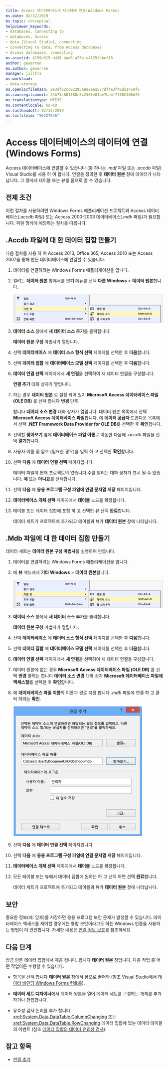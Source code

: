 ```yaml
---
title: Access 데이터베이스의 데이터에 연결(Windows Forms)
ms.date: 02/12/2019
ms.topic: conceptual
helpviewer_keywords:
- databases, connecting to
- databases, Access
- data [Visual Studio], connecting
- connecting to data, from Access databases
- Access databases, connecting
ms.assetid: 4159e815-d430-4ad0-a234-e4125fcbef18
author: gewarren
ms.author: gewarren
manager: jillfra
ms.workload:
- data-storage
ms.openlocfilehash: 293df62cc82295a9d2eea577df4e3f46dd14cef6
ms.sourcegitcommit: 22b73c601f88c5c236fe81be7ba4f7f562406d75
ms.translationtype: MTE95
ms.contentlocale: ko-KR
ms.lasthandoff: 02/13/2019
ms.locfileid: "56227646"
---
```

# <a name="connect-to-data-in-an-access-database-windows-forms"></a>Access 데이터베이스의 데이터에 연결(Windows Forms)

Access 데이터베이스에 연결할 수 있습니다 (중 하나는 *.mdf* 파일 또는 *.accdb* 파일) Visual Studio를 사용 하 여 합니다. 연결을 정의한 후 **데이터 원본** 창에 데이터가 나타납니다. 그 창에서 테이블 또는 뷰를 폼으로 끌 수 있습니다.

## <a name="prerequisites"></a>전제 조건

이런 절차를 사용하려면 Windows Forms 애플리케이션 프로젝트와 Access 데이터베이스(*.accdb* 파일) 또는 Access 2000-2003 데이터베이스(*.mdb* 파일)가 필요합니다. 파일 형식에 해당하는 절차를 따릅니다.

## <a name="create-a-dataset-for-an-accdb-file"></a>.Accdb 파일에 대 한 데이터 집합 만들기

다음 절차를 사용 하 여 Access 2013, Office 365, Access 2010 또는 Access 2007을 통해 만든 데이터베이스에 연결할 수 있습니다.

1. 데이터를 연결하려는 Windows Forms 애플리케이션을 엽니다.

2. 열려는 **데이터 원본** 창에서를 **보기** 메뉴를 선택 **다른 Windows** > **데이터 원본**합니다.

   ![다른 창 데이터 소스 보기](../data-tools/media/viewdatasources.png)

3. **데이터 소스** 창에서 **새 데이터 소스 추가**를 클릭합니다.

   **데이터 원본 구성** 마법사가 열립니다.

4. 선택 **데이터베이스** 에 **데이터 소스 형식 선택** 페이지를 선택한 후 **다음**합니다.

5. 선택 **데이터 집합** 에 **데이터베이스 모델 선택** 페이지를 선택한 후 **다음**합니다.

6. **데이터 연결 선택** 페이지에서 **새 연결**을 선택하여 새 데이터 연결을 구성합니다.

   **연결 추가** 대화 상자가 열립니다.

7. 하는 경우 **데이터 원본** 로 설정 되어 있지 **Microsoft Access 데이터베이스 파일 (OLE DB)** 를 선택 합니다 **변경** 단추.

   합니다 **데이터 소스 변경** 대화 상자가 열립니다. 데이터 원본 목록에서 선택 **Microsoft Access 데이터베이스 파일**합니다. 에 **데이터 공급자** 드롭다운 목록에서 선택 **.NET Framework Data Provider for OLE DB**를 선택한 후 **확인**합니다.

8. 선택할 **찾아보기** 옆에 **데이터베이스 파일 이름**로 이동한 다음에 *.accdb* 파일을 선택 **열기**합니다.

9. 사용자 이름 및 암호 (필요한 경우)을 입력 하 고 선택한 **확인**합니다.

10. 선택 **다음** 에 **데이터 연결 선택** 페이지입니다.

     데이터 파일이 현재 프로젝트의 없습니다 수를 알리는 대화 상자가 표시 될 수 있습니다. **예** 또는 **아니요**를 선택합니다.

11. 선택 **다음** 에 **응용 프로그램 구성 파일에 연결 문자열 저장** 페이지입니다.

12. **데이터베이스 개체 선택** 페이지에서 **테이블** 노드를 확장합니다.

13. 테이블 또는 데이터 집합에 포함 하 고 선택한 뷰 선택 **완료**합니다.

     데이터 세트가 프로젝트에 추가되고 테이블과 뷰가 **데이터 원본** 창에 나타납니다.

## <a name="create-a-dataset-for-an-mdb-file"></a>.Mdb 파일에 대 한 데이터 집합 만들기

데이터 세트는 **데이터 원본 구성 마법사**를 실행하여 만듭니다.

1. 데이터를 연결하려는 Windows Forms 애플리케이션을 엽니다.

2. 에 **뷰** 메뉴에서 **기타 Windows** > **데이터 원본**합니다.

   ![다른 창 데이터 소스 보기](../data-tools/media/viewdatasources.png)

3. **데이터 소스** 창에서 **새 데이터 소스 추가**를 클릭합니다.

    **데이터 원본 구성** 마법사가 열립니다.

4. 선택 **데이터베이스** 에 **데이터 소스 형식 선택** 페이지를 선택한 후 **다음**합니다.

5. 선택 **데이터 집합** 에 **데이터베이스 모델 선택** 페이지를 선택한 후 **다음**합니다.

6. **데이터 연결 선택** 페이지에서 **새 연결**을 선택하여 새 데이터 연결을 구성합니다.

7. 데이터 원본에 없는 경우 **Microsoft Access 데이터베이스 파일 (OLE DB)** 를 선택 **변경** 열려는 합니다 **데이터 소스 변경** 대화 상자 **Microsoft 데이터베이스 파일에 액세스할**를 선택한 후 **확인**합니다.

8. 에 **데이터베이스 파일 이름**의 이름과 경로 지정 합니다 *.mdb* 파일에 연결 하 고 클릭 하려는 **확인**.

   ![연결 액세스 데이터베이스 파일 추가](../data-tools/media/dataaddconnectionaccessmdb.png)

9. 선택 **다음** 에 **데이터 연결 선택** 페이지입니다.

10. 선택 **다음** 에 **응용 프로그램 구성 파일에 연결 문자열 저장** 페이지입니다.

11. **데이터베이스 개체 선택** 페이지에서 **테이블** 노드를 확장합니다.

12. 모든 테이블 또는 뷰에서 데이터 집합에 원하는 하 고 선택 하면 선택 **완료**합니다.

    데이터 세트가 프로젝트에 추가되고 테이블과 뷰가 **데이터 원본** 창에 나타납니다.

## <a name="security"></a>보안

중요한 정보(예: 암호)를 저장하면 응용 프로그램 보안 문제가 발생할 수 있습니다. 데이터베이스 액세스를 제어할 경우에는 통합 보안이라고도 하는 Windows 인증을 사용하는 방법이 더 안전합니다. 자세한 내용은 [연결 정보 보호](/dotnet/framework/data/adonet/protecting-connection-information)를 참조하세요.

## <a name="next-steps"></a>다음 단계

방금 만든 데이터 집합에서 제공 됩니다. 합니다 **데이터 원본** 창입니다. 다음 작업 중 어떤 작업이든 수행할 수 있습니다.

- 항목을 선택 합니다 **데이터 원본** 창에서 폼으로 끌어와 (참조 [Visual Studio에서 데이터 바인딩 Windows Forms 컨트롤](../data-tools/bind-windows-forms-controls-to-data-in-visual-studio.md)).

- **데이터 세트 디자이너**에서 데이터 원본을 열어 데이터 세트를 구성하는 개체를 추가하거나 편집합니다.

- 유효성 검사 논리를 추가 합니다 <xref:System.Data.DataTable.ColumnChanging> 또는 <xref:System.Data.DataTable.RowChanging> 데이터 집합에 있는 데이터 테이블의 이벤트 (참조 [데이터 집합의 데이터 유효성 검사](../data-tools/validate-data-in-datasets.md)).

## <a name="see-also"></a>참고 항목

- [연결 추가](../data-tools/add-new-connections.md)